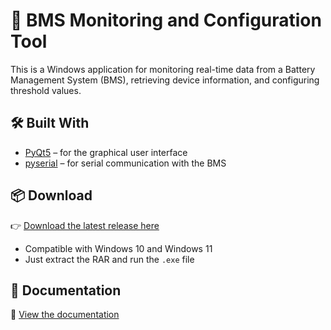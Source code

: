 # 🔧 BMS Monitoring and Configuration Tool

This is a Windows application for monitoring real-time data from a Battery Management System (BMS), retrieving device information, and configuring threshold values.

## 🛠️ Built With

- [PyQt5](https://pypi.org/project/PyQt5/) – for the graphical user interface
- [pyserial](https://pypi.org/project/pyserial/) – for serial communication with the BMS

## 📦 Download

👉 [Download the latest release here](https://github.com/HashikaChathubhashaka/BMS_Interface/releases/tag/v1.0.0)

- Compatible with Windows 10 and Windows 11
- Just extract the RAR and run the `.exe` file

## 📘 Documentation

📄 [View the documentation](https://github.com/HashikaChathubhashaka/BMS_Interface/blob/master/Document_for_BMS_Interface.pdf)


